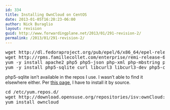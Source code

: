 ```yaml
---
id: 334
title: Installing OwnCloud on CentOS
date: 2013-01-05T16:20:23-06:00
author: Nick Buraglio
layout: revision
guid: http://www.forwardingplane.net/2013/01/291-revision-2/
permalink: /2013/01/291-revision-2/
---
```

<pre>wget http://dl.fedoraproject.org/pub/epel/6/x86_64/epel-release-6-8.noarch.rpm
wget http://rpms.famillecollet.com/enterprise/remi-release-6.rpm
yum -y install apache2 php5 php5-json php-xml php-mbstring php5-zip php5-gd
yum -y install php5-sqlite curl libcurl3 libcurl3-dev php5-curl php-pd</pre>

php5-sqlite isn&#8217;t available in the repos I use. I wasn&#8217;t able to find it elsewhere either. Per <a href="http://php.net/manual/de/sqlite.installation.php " target="_blank">this page</a>, I have to install it by source.

<pre>cd /etc/yum.repos.d/
wget http://download.opensuse.org/repositories/isv:ownCloud:community/CentOS_CentOS-6/isv:ownCloud:community.repo
yum install owncloud</pre>
